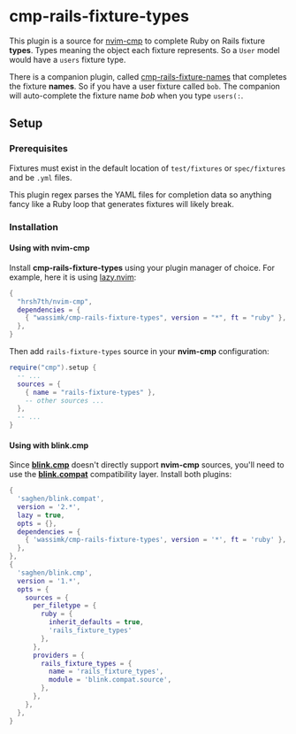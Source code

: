 # cmp-rails-fixture-types

This plugin is a source for [nvim-cmp](https://github.com/hrsh7th/nvim-cmp) to complete Ruby on Rails fixture **types**. Types meaning the object each fixture represents. So a `User` model would have a `users` fixture type.

There is a companion plugin, called [cmp-rails-fixture-names](https://github.com/wassimk/cmp-rails-fixture-names) that completes the fixture **names**. So if you have a user fixture called `bob`. The companion will auto-complete the fixture name _bob_ when you type `users(:`.

## Setup

### Prerequisites

Fixtures must exist in the default location of `test/fixtures` or `spec/fixtures` and be `.yml` files.

This plugin regex parses the YAML files for completion data so anything fancy like a Ruby loop that generates fixtures will likely break.

### Installation

#### Using with nvim-cmp

Install **cmp-rails-fixture-types** using your plugin manager of choice. For example, here it is using [lazy.nvim](https://github.com/folke/lazy.nvim):

```lua
{
  "hrsh7th/nvim-cmp",
  dependencies = {
    { "wassimk/cmp-rails-fixture-types", version = "*", ft = "ruby" },
  },
}
```

Then add `rails-fixture-types` source in your **nvim-cmp** configuration:

```lua
require("cmp").setup {
  -- ...
  sources = {
    { name = "rails-fixture-types" },
    -- other sources ...
  },
  -- ...
}
```

#### Using with blink.cmp

Since [**blink.cmp**](https://github.com/Saghen/blink.cmp) doesn't directly support **nvim-cmp** sources, you'll need to use the [**blink.compat**](https://github.com/saghen/blink.compat) compatibility layer. Install both plugins:

```lua
{
  'saghen/blink.compat',
  version = '2.*',
  lazy = true,
  opts = {},
  dependencies = {
    { 'wassimk/cmp-rails-fixture-types', version = '*', ft = 'ruby' },
  },
},
{
  'saghen/blink.cmp',
  version = '1.*',
  opts = {
    sources = {
      per_filetype = {
        ruby = {
          inherit_defaults = true,
          'rails_fixture_types'
        },
      },
      providers = {
        rails_fixture_types = {
          name = 'rails_fixture_types',
          module = 'blink.compat.source',
        },
      },
    },
  },
}
```
